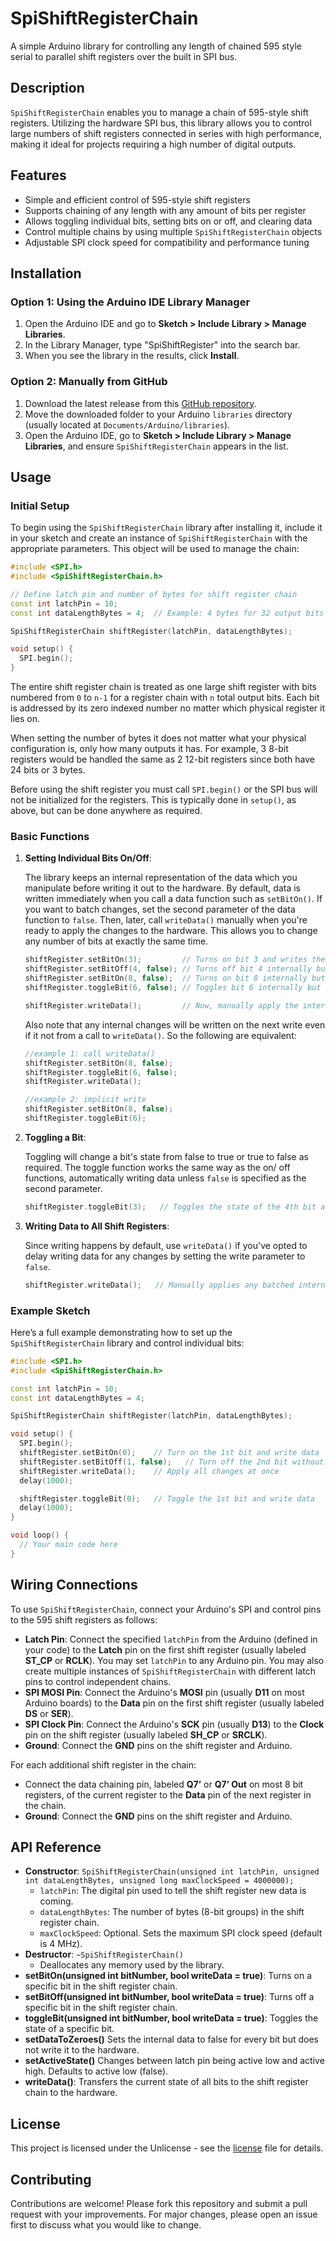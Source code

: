# SpiShiftRegisterChain

 A simple Arduino library for controlling any length of chained 595 style serial to parallel shift registers over the built in SPI bus.
 
## Description

`SpiShiftRegisterChain` enables you to manage a chain of 595-style shift registers. Utilizing the hardware SPI bus, this library allows you to control large numbers of shift registers connected in series with high performance, making it ideal for projects requiring a high number of digital outputs.

## Features

- Simple and efficient control of 595-style shift registers
- Supports chaining of any length with any amount of bits per register
- Allows toggling individual bits, setting bits on or off, and clearing data
- Control multiple chains by using multiple `SpiShiftRegisterChain` objects
- Adjustable SPI clock speed for compatibility and performance tuning

## Installation

### Option 1: Using the Arduino IDE Library Manager

1. Open the Arduino IDE and go to **Sketch > Include Library > Manage Libraries**.
2. In the Library Manager, type "SpiShiftRegister" into the search bar.
3. When you see the library in the results, click **Install**.

### Option 2: Manually from GitHub

1. Download the latest release from this [GitHub repository](https://github.com/bsch2734/SpiShiftRegisterChain).
2. Move the downloaded folder to your Arduino `libraries` directory (usually located at `Documents/Arduino/libraries`).
3. Open the Arduino IDE, go to **Sketch > Include Library > Manage Libraries**, and ensure `SpiShiftRegisterChain` appears in the list.

## Usage

### Initial Setup

To begin using the `SpiShiftRegisterChain` library after installing it, include it in your sketch and create an instance of `SpiShiftRegisterChain` with the appropriate parameters. This object will be used to manage the chain:

```cpp
#include <SPI.h>
#include <SpiShiftRegisterChain.h>

// Define latch pin and number of bytes for shift register chain
const int latchPin = 10;
const int dataLengthBytes = 4;  // Example: 4 bytes for 32 output bits (4 * 8)

SpiShiftRegisterChain shiftRegister(latchPin, dataLengthBytes);

void setup() {
  SPI.begin();
}
```

The entire shift register chain is treated as one large shift register with bits numbered from `0` to `n-1` for a register chain with `n` total output bits. Each bit is addressed by its zero indexed number no matter which physical register it lies on.

When setting the number of bytes it does not matter what your physical configuration is, only how many outputs it has. For example, 3 8-bit registers would be handled the same as 2 12-bit registers since both have 24 bits or 3 bytes.

Before using the shift register you must call `SPI.begin()` or the SPI bus will not be initialized for the registers. This is typically done in `setup()`, as above, but can be done anywhere as required.

### Basic Functions

1. **Setting Individual Bits On/Off**:
   
   The library keeps an internal representation of the data which you manipulate before writing it out to the hardware. By default, data is written immediately when you call a data function such as `setBitOn()`. If you want to batch changes, set the second parameter of the data function to `false`. Then, later, call `writeData()` manually when you're ready to apply the changes to the hardware. This allows you to change any number of bits at exactly the same time.

   ```cpp
   shiftRegister.setBitOn(3);         // Turns on bit 3 and writes the data to the hardware
   shiftRegister.setBitOff(4, false); // Turns off bit 4 internally but does not write out to the hardware
   shiftRegister.setBitOn(8, false);  // Turns on bit 8 internally but does not write out to the hardware
   shiftRegister.toggleBit(6, false); // Toggles bit 6 internally but does not write out to the hardware
   
   shiftRegister.writeData();         // Now, manually apply the internal changes to the hardware, in this case to bits 4, 8, and 6
   ```
   
   Also note that any internal changes will be written on the next write even if it not from a call to `writeData()`. So the following are equivalent:
      ```cpp
    //example 1: call writeData()
   shiftRegister.setBitOn(8, false);
   shiftRegister.toggleBit(6, false);
   shiftRegister.writeData();
   
    //example 2: implicit write
   shiftRegister.setBitOn(8, false);
   shiftRegister.toggleBit(6);
   ```

2. **Toggling a Bit**:

   Toggling will change a bit's state from false to true or true to false as required. The toggle function works the same way as the on/ off functions, automatically writing data unless `false` is specified as the second parameter.

   ```cpp
   shiftRegister.toggleBit(3);   // Toggles the state of the 4th bit and writes the data
   ```

3. **Writing Data to All Shift Registers**:

   Since writing happens by default, use `writeData()` if you've opted to delay writing data for any changes by setting the write parameter to `false`.

   ```cpp
   shiftRegister.writeData();   // Manually applies any batched internal changes
   ```

### Example Sketch

Here’s a full example demonstrating how to set up the `SpiShiftRegisterChain` library and control individual bits:

```cpp
#include <SPI.h>
#include <SpiShiftRegisterChain.h>

const int latchPin = 10;
const int dataLengthBytes = 4;

SpiShiftRegisterChain shiftRegister(latchPin, dataLengthBytes);

void setup() {
  SPI.begin();
  shiftRegister.setBitOn(0);    // Turn on the 1st bit and write data
  shiftRegister.setBitOff(1, false);   // Turn off the 2nd bit without writing
  shiftRegister.writeData();    // Apply all changes at once
  delay(1000);

  shiftRegister.toggleBit(0);   // Toggle the 1st bit and write data
  delay(1000);
}

void loop() {
  // Your main code here
}
```

## Wiring Connections

To use `SpiShiftRegisterChain`, connect your Arduino's SPI and control pins to the 595 shift registers as follows:

- **Latch Pin**: Connect the specified `latchPin` from the Arduino (defined in your code) to the **Latch** pin on the first shift register (usually labeled **ST_CP** or **RCLK**). You may set `latchPin` to any Arduino pin. You may also create multiple instances of `SpiShiftRegisterChain` with different latch pins to control independent chains.
- **SPI MOSI Pin**: Connect the Arduino's **MOSI** pin (usually **D11** on most Arduino boards) to the **Data** pin on the first shift register (usually labeled **DS** or **SER**).
- **SPI Clock Pin**: Connect the Arduino's **SCK** pin (usually **D13**) to the **Clock** pin on the shift register (usually labeled **SH_CP** or **SRCLK**).
- **Ground**: Connect the **GND** pins on the shift register and Arduino.

For each additional shift register in the chain:
- Connect the data chaining pin, labeled **Q7’** or **Q7’ Out** on most 8 bit registers, of the current register to the **Data** pin of the next register in the chain.
- **Ground**: Connect the **GND** pins on the shift register and Arduino.

## API Reference

- **Constructor**: `SpiShiftRegisterChain(unsigned int latchPin, unsigned int dataLengthBytes, unsigned long maxClockSpeed = 4000000);`
  - `latchPin`: The digital pin used to tell the shift register new data is coming.
  - `dataLengthBytes`: The number of bytes (8-bit groups) in the shift register chain.
  - `maxClockSpeed`: Optional. Sets the maximum SPI clock speed (default is 4 MHz).
- **Destructor**: `~SpiShiftRegisterChain()`
  - Deallocates any memory used by the library.
- **setBitOn(unsigned int bitNumber, bool writeData = true)**: Turns on a specific bit in the shift register chain.
- **setBitOff(unsigned int bitNumber, bool writeData = true)**: Turns off a specific bit in the shift register chain.
- **toggleBit(unsigned int bitNumber, bool writeData = true)**: Toggles the state of a specific bit.
- **setDataToZeroes()** Sets the internal data to false for every bit but does not write it to the hardware.
- **setActiveState()** Changes between latch pin being active low and active high. Defaults to active low (false).
- **writeData()**: Transfers the current state of all bits to the shift register chain to the hardware.

## License

This project is licensed under the Unlicense - see the [license](license.txt) file for details.

## Contributing

Contributions are welcome! Please fork this repository and submit a pull request with your improvements. For major changes, please open an issue first to discuss what you would like to change.
